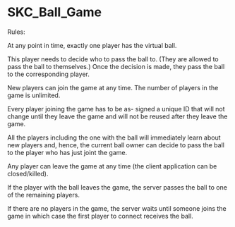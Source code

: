 # SKC_Ball_Game

Rules:

At  any  point  in  time,  exactly  one  player  has  the  virtual  ball.

This player needs to decide who to pass the ball to.  (They are allowed to
pass the ball to themselves.)  Once the decision is made, they pass
the ball to the corresponding player.

New players can join the game at any time.  The number of players in
the game is unlimited.

Every player joining the game has to be as-
signed a unique ID that will not change until they leave the game and
will not be reused after they leave the game.

All the players including the one with the ball will immediately learn about new players and,
hence, the current ball owner can decide to pass the ball to the player
who has just joint the game.

Any player can leave the game at any time (the client application can
be closed/killed).

If the player with the ball leaves the game, the
server passes the ball to one of the remaining players.

If there are no players in the game, the server waits until someone
joins the game in which case the first player to connect receives the
ball.